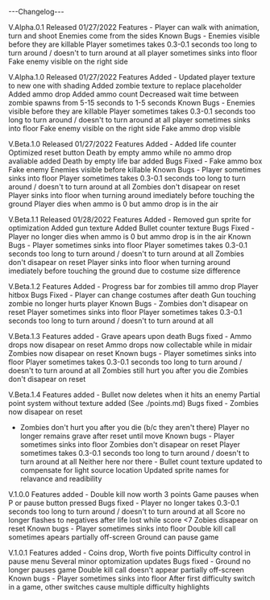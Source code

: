 ---Changelog---

V.Alpha.0.1
Released 01/27/2022
Features -
Player can walk with animation, turn and shoot
Enemies come from the sides
Known Bugs -
Enemies visible before they are killable
Player sometimes takes 0.3-0.1 seconds too long to turn around / doesn't to turn around at all
player sometimes sinks into floor
Fake enemy visible on the right side

V.Alpha.1.0
Released 01/27/2022
Features Added -
Updated player texture to new one with shading
Added zombie texture to replace placeholder
Added ammo drop
Added ammo count
Decreased wait time between zombie spawns from 5-15 seconds to 1-5 seconds
Known Bugs -
Enemies visible before they are killable
Player sometimes takes 0.3-0.1 seconds too long to turn around / doesn't to turn around at all
player sometimes sinks into floor
Fake enemy visible on the right side
Fake ammo drop visible

V.Beta.1.0
Released 01/27/2022
Features Added -
Added life counter
Optimized reset button
Death by empty ammo while no ammo drop avaliable added
Death by empty life bar added
Bugs Fixed -
Fake ammo box
Fake enemy
Enemies visible before killable
Known Bugs -
Player sometimes sinks into floor
Player sometimes takes 0.3-0.1 seconds too long to turn around / doesn't to turn around at all
Zombies don't disapear on reset
Player sinks into floor when turning around imediately before touching the ground
Player dies when ammo is 0 but ammo drop is in the air

V.Beta.1.1
Released 01/28/2022
Features Added -
Removed gun sprite for optimization
Added gun texture
Added Bullet counter texture
Bugs Fixed -
Player no longer dies when ammo is 0 but ammo drop is in the air
Known Bugs -
Player sometimes sinks into floor
Player sometimes takes 0.3-0.1 seconds too long to turn around / doesn't to turn around at all
Zombies don't disapear on reset
Player sinks into floor when turning around imediately before touching the ground due to costume size difference

V.Beta.1.2
Features Added -
Progress bar for zombies till ammo drop
Player hitbox
Bugs Fixed -
Player can change costumes after death
Gun touching zombie no longer hurts player
Known Bugs -
Zombies don't disapear on reset
Player sometimes sinks into floor
Player sometimes takes 0.3-0.1 seconds too long to turn around / doesn't to turn around at all


V.Beta.1.3
Features added -
Grave apears upon death
Bugs fixed -
Ammo drops now disapear on reset
Ammo drops now collectable while in midair
Zombies now disapear on reset
Known bugs -
Player sometimes sinks into floor
Player sometimes takes 0.3-0.1 seconds too long to turn around / doesn't to turn around at all
Zombies still hurt you after you die
Zombies don't disapear on reset

V.Beta.1.4
Features added -
Bullet now deletes when it hits an enemy
Partial point system without texture added (See ./points.md)
Bugs fixed -
Zombies now disapear on reset
- Zombies don't hurt you after you die (b/c they aren't there)
Player no longer remains grave after reset until move
Known bugs -
Player sometimes sinks into floor
Zombies don't disapear on reset
Player sometimes takes 0.3-0.1 seconds too long to turn around / doesn't to turn around at all
Neither here nor there -
Bullet count texture updated to compensate for light source location
Updated sprite names for relavance and readibility

V.1.0.0
Features added -
Double kill now worth 3 points
Game pauses when P or pause button pressed
Bugs fixed -
Player no longer takes 0.3-0.1 seconds too long to turn around / doesn't to turn around at all
Score no longer flashes to negatives after life lost while score <7
Zobies disapear on reset
Known bugs -
Player sometimes sinks into floor
Double kill call sometimes apears partially off-screen
Ground can pause game

V.1.0.1
Features added -
Coins drop, Worth five points
Difficulty control in pause menu
Several minor optomization updates
Bugs fixed -
Ground no longer pauses game
Double kill call doesn't appear partially off-screen
Known bugs -
Player sometimes sinks into floor
After first difficulty switch in a game, other switches cause multiple difficulty highlights
